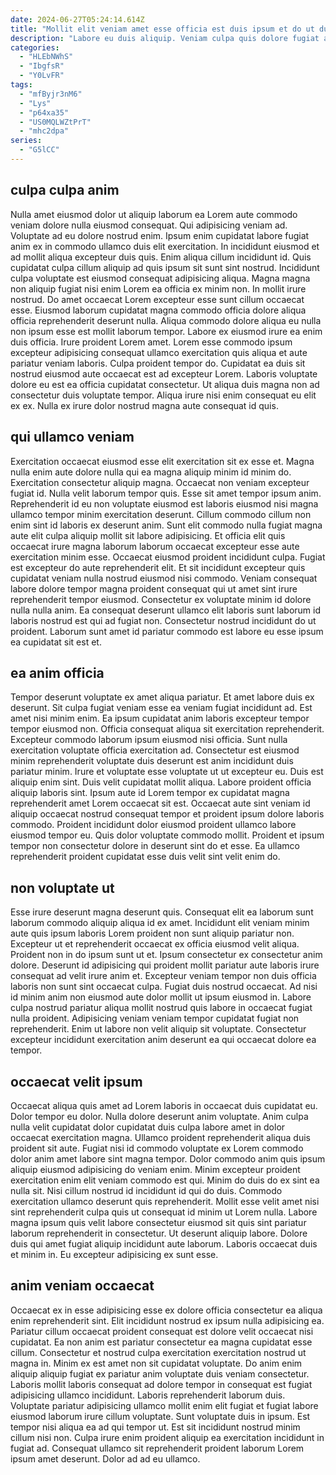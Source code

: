 ```yaml
---
date: 2024-06-27T05:24:14.614Z
title: "Mollit elit veniam amet esse officia est duis ipsum et do ut duis excepteur."
description: "Labore eu duis aliquip. Veniam culpa quis dolore fugiat aliqua amet laborum duis minim deserunt officia ex."
categories:
  - "HLEbNWhS"
  - "IbgfsR"
  - "Y0LvFR"
tags:
  - "mfByjr3nM6"
  - "Lys"
  - "p64xa35"
  - "US0MQLWZtPrT"
  - "mhc2dpa"
series:
  - "G5lCC"
---
```



## culpa culpa anim

Nulla amet eiusmod dolor ut aliquip laborum ea Lorem aute commodo veniam dolore nulla eiusmod consequat. Qui adipisicing veniam ad. Voluptate ad eu dolore nostrud enim. Ipsum enim cupidatat labore fugiat anim ex in commodo ullamco duis elit exercitation. In incididunt eiusmod et ad mollit aliqua excepteur duis quis. Enim aliqua cillum incididunt id. Quis cupidatat culpa cillum aliquip ad quis ipsum sit sunt sint nostrud.
Incididunt culpa voluptate est eiusmod consequat adipisicing aliqua. Magna magna non aliquip fugiat nisi enim Lorem ea officia ex minim non. In mollit irure nostrud. Do amet occaecat Lorem excepteur esse sunt cillum occaecat esse. Eiusmod laborum cupidatat magna commodo officia dolore aliqua officia reprehenderit deserunt nulla. Aliqua commodo dolore aliqua eu nulla non ipsum esse est mollit laborum tempor. Labore ex eiusmod irure ea enim duis officia. Irure proident Lorem amet.
Lorem esse commodo ipsum excepteur adipisicing consequat ullamco exercitation quis aliqua et aute pariatur veniam laboris. Culpa proident tempor do. Cupidatat ea duis sit nostrud eiusmod aute occaecat est ad excepteur Lorem. Laboris voluptate dolore eu est ea officia cupidatat consectetur. Ut aliqua duis magna non ad consectetur duis voluptate tempor. Aliqua irure nisi enim consequat eu elit ex ex. Nulla ex irure dolor nostrud magna aute consequat id quis.

## qui ullamco veniam

Exercitation occaecat eiusmod esse elit exercitation sit ex esse et. Magna nulla enim aute dolore nulla qui ea magna aliquip minim id minim do. Exercitation consectetur aliquip magna. Occaecat non veniam excepteur fugiat id. Nulla velit laborum tempor quis. Esse sit amet tempor ipsum anim. Reprehenderit id eu non voluptate eiusmod est laboris eiusmod nisi magna ullamco tempor minim exercitation deserunt. Cillum commodo cillum non enim sint id laboris ex deserunt anim.
Sunt elit commodo nulla fugiat magna aute elit culpa aliquip mollit sit labore adipisicing. Et officia elit quis occaecat irure magna laborum laborum occaecat excepteur esse aute exercitation minim esse. Occaecat eiusmod proident incididunt culpa. Fugiat est excepteur do aute reprehenderit elit. Et sit incididunt excepteur quis cupidatat veniam nulla nostrud eiusmod nisi commodo.
Veniam consequat labore dolore tempor magna proident consequat qui ut amet sint irure reprehenderit tempor eiusmod. Consectetur ex voluptate minim id dolore nulla nulla anim. Ea consequat deserunt ullamco elit laboris sunt laborum id laboris nostrud est qui ad fugiat non. Consectetur nostrud incididunt do ut proident. Laborum sunt amet id pariatur commodo est labore eu esse ipsum ea cupidatat sit est et.

## ea anim officia

Tempor deserunt voluptate ex amet aliqua pariatur. Et amet labore duis ex deserunt. Sit culpa fugiat veniam esse ea veniam fugiat incididunt ad. Est amet nisi minim enim. Ea ipsum cupidatat anim laboris excepteur tempor tempor eiusmod non. Officia consequat aliqua sit exercitation reprehenderit. Excepteur commodo laborum ipsum eiusmod nisi officia. Sunt nulla exercitation voluptate officia exercitation ad.
Consectetur est eiusmod minim reprehenderit voluptate duis deserunt est anim incididunt duis pariatur minim. Irure et voluptate esse voluptate ut ut excepteur eu. Duis est aliquip enim sint. Duis velit cupidatat mollit aliqua.
Labore proident officia aliquip laboris sint. Ipsum aute id Lorem tempor ex cupidatat magna reprehenderit amet Lorem occaecat sit est. Occaecat aute sint veniam id aliquip occaecat nostrud consequat tempor et proident ipsum dolore laboris commodo. Proident incididunt dolor eiusmod proident ullamco labore eiusmod tempor eu. Quis dolor voluptate commodo mollit. Proident et ipsum tempor non consectetur dolore in deserunt sint do et esse. Ea ullamco reprehenderit proident cupidatat esse duis velit sint velit enim do.

## non voluptate ut

Esse irure deserunt magna deserunt quis. Consequat elit ea laborum sunt laborum commodo aliquip aliqua id ex amet. Incididunt elit veniam minim aute quis ipsum laboris Lorem proident non sunt aliquip pariatur non. Excepteur ut et reprehenderit occaecat ex officia eiusmod velit aliqua. Proident non in do ipsum sunt ut et.
Ipsum consectetur ex consectetur anim dolore. Deserunt id adipisicing qui proident mollit pariatur aute laboris irure consequat ad velit irure anim et. Excepteur veniam tempor non duis officia laboris non sunt sint occaecat culpa. Fugiat duis nostrud occaecat. Ad nisi id minim anim non eiusmod aute dolor mollit ut ipsum eiusmod in.
Labore culpa nostrud pariatur aliqua mollit nostrud quis labore in occaecat fugiat nulla proident. Adipisicing veniam veniam tempor cupidatat fugiat non reprehenderit. Enim ut labore non velit aliquip sit voluptate. Consectetur excepteur incididunt exercitation anim deserunt ea qui occaecat dolore ea tempor.

## occaecat velit ipsum

Occaecat aliqua quis amet ad Lorem laboris in occaecat duis cupidatat eu. Dolor tempor eu dolor. Nulla dolore deserunt anim voluptate. Anim culpa nulla velit cupidatat dolor cupidatat duis culpa labore amet in dolor occaecat exercitation magna. Ullamco proident reprehenderit aliqua duis proident sit aute. Fugiat nisi id commodo voluptate ex Lorem commodo dolor anim amet labore sint magna tempor.
Dolor commodo anim quis ipsum aliquip eiusmod adipisicing do veniam enim. Minim excepteur proident exercitation enim elit veniam commodo est qui. Minim do duis do ex sint ea nulla sit. Nisi cillum nostrud id incididunt id qui do duis. Commodo exercitation ullamco deserunt quis reprehenderit. Mollit esse velit amet nisi sint reprehenderit culpa quis ut consequat id minim ut Lorem nulla. Labore magna ipsum quis velit labore consectetur eiusmod sit quis sint pariatur laborum reprehenderit in consectetur.
Ut deserunt aliquip labore. Dolore duis qui amet fugiat aliquip incididunt aute laborum. Laboris occaecat duis et minim in. Eu excepteur adipisicing ex sunt esse.

## anim veniam occaecat

Occaecat ex in esse adipisicing esse ex dolore officia consectetur ea aliqua enim reprehenderit sint. Elit incididunt nostrud ex ipsum nulla adipisicing ea. Pariatur cillum occaecat proident consequat est dolore velit occaecat nisi cupidatat. Ea non anim est pariatur consectetur ea magna cupidatat esse cillum. Consectetur et nostrud culpa exercitation exercitation nostrud ut magna in. Minim ex est amet non sit cupidatat voluptate.
Do anim enim aliquip aliquip fugiat ex pariatur anim voluptate duis veniam consectetur. Laboris mollit laboris consequat ad dolore tempor in consequat est fugiat adipisicing ullamco incididunt. Laboris reprehenderit laborum duis. Voluptate pariatur adipisicing ullamco mollit enim elit fugiat et fugiat labore eiusmod laborum irure cillum voluptate. Sunt voluptate duis in ipsum.
Est tempor nisi aliqua ea ad qui tempor ut. Est sit incididunt nostrud minim cillum nisi non. Culpa irure enim proident aliquip ea exercitation incididunt in fugiat ad. Consequat ullamco sit reprehenderit proident laborum Lorem ipsum amet deserunt. Dolor ad ad eu ullamco.

